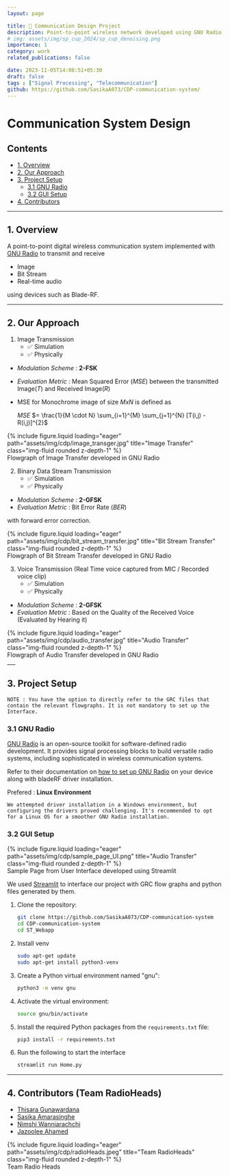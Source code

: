 ```yaml
---
layout: page

title: 📡 Communication Design Project   
description: Point-to-point wireless network developed using GNU Radio with Blade-RF and interfaced with Streamlit
# img: assets/img/sp_cup_2024/sp_cup_denoising.png
importance: 1
category: work
related_publications: false

date: 2023-11-05T14:08:51+05:30
draft: false
tags : ["Signal Processing", "Telecommunication"]
github: https://github.com/SasikaA073/CDP-communication-system/
---
```


# Communication System Design

## Contents

- [1. Overview](#1-overview)
- [2. Our Approach](#2-our-approach)
- [3. Project Setup](#3-project-setup)
  - [3.1 GNU Radio](#31-gnu-radio)
  - [3.2 GUI Setup](#32-gui-setup)
- [4. Contributors](#4-contributors-team-radioheads)

___

## 1. Overview

A point-to-point digital wireless communication system implemented with [GNU Radio](https://www.gnuradio.org/) to transmit and receive

- Image
- Bit Stream
- Real-time audio

 using devices such as Blade-RF.

___

## 2. Our Approach

1. Image Transmission
    - ✅ Simulation
    - ✅ Physically

- _Modulation Scheme_ : **2-FSK**
- _Evaluation Metric_ : Mean Squared Error (_MSE_) between the transmitted Image(_T_) and Received Image(_R_)
- MSE for Monochrome image of size _MxN_ is defined as

    _MSE_ $= \frac{1}{M \cdot N} \sum_{i=1}^{M} \sum_{j=1}^{N} [T(i,j) - R(i,j)]^{2}$

<div class="row">
    <div class="col-sm mt-3 mt-md-0">
        {% include figure.liquid loading="eager" path="assets/img/cdp/image_transger.jpg" title="Image Transfer" class="img-fluid rounded z-depth-1" %}
    </div>
</div>
<div class="caption">
    Flowgraph of Image Transfer developed in GNU Radio 
</div>

2. Binary Data Stream Transmission
    - ✅ Simulation
    - ✅ Physically

- _Modulation Scheme_ : **2-GFSK**
- _Evaluation Metric_ : Bit Error Rate (_BER_)

with forward error correction. 

<div class="row">
    <div class="col-sm mt-3 mt-md-0">
        {% include figure.liquid loading="eager" path="assets/img/cdp/bit_stream_transfer.jpg" title="Bit Stream Transfer" class="img-fluid rounded z-depth-1" %}
    </div>
</div>
<div class="caption">
    Flowgraph of Bit Stream Transfer developed in GNU Radio 
</div>


3. Voice Transmission (Real Time voice captured from MIC / Recorded voice clip)
    - ✅ Simulation
    - ✅ Physically

- _Modulation Scheme_ : **2-GFSK**
- _Evaluation Metric_ : Based on the Quality of the Received Voice (Evaluated by Hearing it)

<div class="row">
    <div class="col-sm mt-3 mt-md-0">
        {% include figure.liquid loading="eager" path="assets/img/cdp/audio_transfer.jpg" title="Audio Transfer" class="img-fluid rounded z-depth-1" %}
    </div>
</div>
<div class="caption">
    Flowgraph of Audio Transfer developed in GNU Radio 
</div>
___

## 3. Project Setup

```
NOTE : You have the option to directly refer to the GRC files that contain the relevant flowgraphs. It is not mandatory to set up the Interface.
```

### 3.1 GNU Radio

[GNU Radio](https://www.gnuradio.org/) is an open-source toolkit for software-defined radio development. It provides signal processing blocks to build versatile radio systems, including sophisticated in wireless communication systems.

Refer to their documentation on [how to set up GNU Radio](https://wiki.gnuradio.org/index.php/InstallingGR) on your device along with bladeRF driver installation.

Prefered : **Linux Environment**
```
We attempted driver installation in a Windows environment, but configuring the drivers proved challenging. It's recommended to opt for a Linux OS for a smoother GNU Radio installation.
```

### 3.2 GUI Setup

<div class="row">
    <div class="col-sm mt-3 mt-md-0">
        {% include figure.liquid loading="eager" path="assets/img/cdp/sample_page_UI.png" title="Audio Transfer" class="img-fluid rounded z-depth-1" %}
    </div>
</div>
<div class="caption">
    Sample Page from User Interface developed using Streamlit 
</div>

We used [Streamlit](https://streamlit.io/) to interface our project with GRC flow graphs and python files generated by them.

1. Clone the repository:

    ```bash
    git clone https://github.com/SasikaA073/CDP-communication-system
    cd CDP-communication-system
    cd ST_Webapp
    ```

2. Install venv

    ```bash
    sudo apt-get update
    sudo apt-get install python3-venv
    ```

3. Create a Python virtual environment named "gnu":

    ```bash
    python3 -m venv gnu
    ```

4. Activate the virtual environment:

    ```bash
    source gnu/bin/activate
    ```

5. Install the required Python packages from the `requirements.txt` file:

    ```bash
    pip3 install -r requirements.txt
    ```

6. Run the following to start the interface

    ```bash
    streamlit run Home.py
    ```

___

## 4. Contributors (Team RadioHeads)

- [Thisara Gunawardana](https://lk.linkedin.com/in/thisara-gunawardana-3a1774264)
- [Sasika Amarasinghe](https://lk.linkedin.com/in/sasika-amarasinghe)
- [Nimshi Wanniarachchi](https://lk.linkedin.com/in/nimshi-wanniarachchi-9a4541241)
- [Jazoolee Ahamed](https://lk.linkedin.com/in/jazoolee-ahamed)

<div class="row">
    <div class="col-sm mt-3 mt-md-0">
        {% include figure.liquid loading="eager" path="assets/img/cdp/radioHeads.jpeg" title="Team RadioHeads" class="img-fluid rounded z-depth-1" %}
    </div>
</div>
<div class="caption">
    Team Radio Heads
</div>

